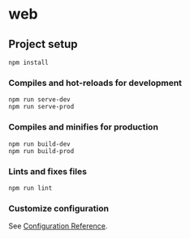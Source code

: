 # web

## Project setup
```
npm install
```

### Compiles and hot-reloads for development
```
npm run serve-dev
npm run serve-prod
```

### Compiles and minifies for production
```
npm run build-dev
npm run build-prod
```

### Lints and fixes files
```
npm run lint
```

### Customize configuration
See [Configuration Reference](https://cli.vuejs.org/config/).
